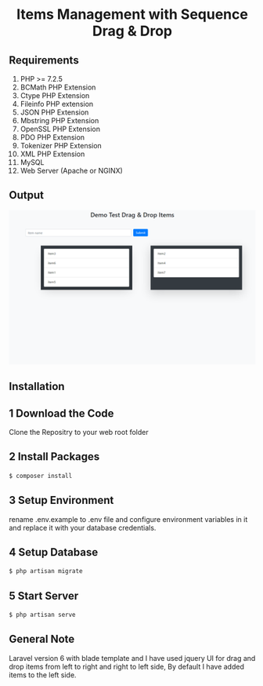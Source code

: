 <h1 align="center">Items Management with Sequence Drag & Drop</h1>

## Requirements
1. PHP >= 7.2.5
2. BCMath PHP Extension
3. Ctype PHP Extension
4. Fileinfo PHP extension
5. JSON PHP Extension
6. Mbstring PHP Extension
7. OpenSSL PHP Extension
8. PDO PHP Extension
9. Tokenizer PHP Extension
10. XML PHP Extension
11. MySQL
12. Web Server (Apache or NGINX)

## Output
![output screen](https://github.com/disha-pishavadia24/dishaTest/blob/master/screenview.png)


## Installation

## 1 Download the Code
Clone the Repositry to your web root folder

## 2 Install Packages
```sh
$ composer install
```

## 3 Setup Environment
rename .env.example to .env file and configure environment variables in it and replace it with your database credentials.


## 4 Setup Database
```sh
$ php artisan migrate
```

## 5 Start Server
```sh
$ php artisan serve
```
    
## General Note

Laravel version 6 with blade template and I have used jquery UI for drag and drop items from left to right and right to left side, By default I have added items to the left side.

